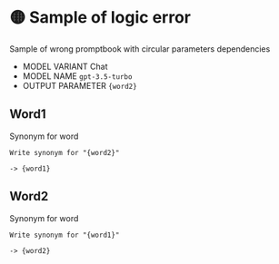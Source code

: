 # 🟡 Sample of logic error

Sample of wrong promptbook with circular parameters dependencies

-   MODEL VARIANT Chat
-   MODEL NAME `gpt-3.5-turbo`
-   OUTPUT PARAMETER `{word2}`

## Word1

Synonym for word

```text
Write synonym for "{word2}"
```

`-> {word1}`

## Word2

Synonym for word

```text
Write synonym for "{word1}"
```

`-> {word2}`
